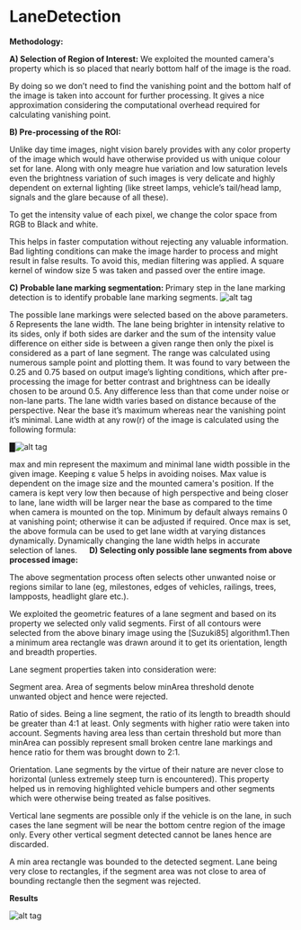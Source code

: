 # LaneDetection


<b>Methodology:</b>

<b>A) Selection of Region of Interest:</b>
 We exploited the mounted camera's property which is so placed that nearly bottom half of the image is the road.

By doing so we don’t need to find the vanishing point and the bottom half of the image is taken into account for further processing. It gives a nice approximation considering the computational overhead required for calculating vanishing point.


<b>B) Pre-processing of the ROI:</b>

Unlike day time images, night vision barely provides with any color property of the image which would have otherwise provided us with unique colour set for lane. Along with only meagre hue variation and low saturation levels even the brightness variation of such images is very delicate and highly dependent on external lighting (like street lamps, vehicle’s tail/head lamp, signals and the glare because of all these).

To get the intensity value of each pixel, we change the color space from RGB to Black and white.

This helps in faster computation without rejecting any valuable information. Bad lighting conditions can make the image harder to process and might result in false results. To avoid this, median filtering was applied. A square kernel of window size 5 was taken and passed over the entire image. 

<b>C) Probable lane marking segmentation: </b>
Primary step in the lane marking detection is to identify probable lane marking segments. 
![alt tag](https://raw.github.com/yashchandak/LaneDetection/master/Document/equation1.png)


The possible lane markings were selected based on the above parameters. δ Represents the lane width. The lane being brighter in intensity relative to its sides, only if both sides are darker and the sum of the intensity value difference on either side is between a given range then only the pixel is considered as a part of lane segment. The range was calculated using numerous sample point and plotting them. It was found to vary between the 0.25 and 0.75 based on output image’s lighting conditions, which after pre-processing the image for better contrast and brightness can be ideally chosen to be around 0.5.  Any difference less than that come under noise or non-lane parts. The lane width varies based on distance because of the perspective. Near the base it’s maximum whereas near the vanishing point it’s minimal. Lane width at any row(r) of the image is calculated using the following formula:
		

█![alt tag](https://raw.github.com/yashchandak/LaneDetection/master/Document/equation2.png)


max and min represent the maximum and minimal lane width possible in the given image.
Keeping ε value 5 helps in avoiding noises. Max value is dependent on the image size and the mounted camera's position. If the camera is kept very low then because of high perspective and being closer to lane, lane width will be larger near the base as compared to the time when camera is mounted on the top. Minimum by default always remains 0 at vanishing point; otherwise it can be adjusted if required. Once max is set, the above formula can be used to get lane width at varying distances dynamically. Dynamically changing the lane width helps in accurate selection of lanes.
 
<b>D) Selecting only possible lane segments from above processed image:</b>

The above segmentation process often selects other unwanted noise or regions similar to lane (eg, milestones, edges of vehicles, railings, trees, lampposts, headlight glare etc.).

We exploited the geometric features of a lane segment and based on its property we selected only valid segments. First of all contours were selected from the above binary image using the 
[Suzuki85] algorithm1.Then a minimum area rectangle was drawn around it to get its orientation, length and breadth properties.


Lane segment properties taken into consideration were:

Segment area. Area of segments below minArea threshold denote unwanted object  and hence were rejected.
	
Ratio of sides. Being a line segment, the ratio of its length to breadth should be greater than 4:1 at least. Only segments with higher ratio were taken into account. Segments having area less than certain threshold but more than minArea can possibly represent small broken centre lane markings and hence ratio for them was brought down to 2:1.
	
Orientation. Lane segments by the virtue of their nature are never close to horizontal (unless extremely steep turn is encountered). This property helped us in removing highlighted vehicle bumpers and other segments which were otherwise being treated as false positives.
	
Vertical lane segments are possible only if the vehicle is on the lane, in such cases the lane segment will be near the bottom centre region of the image only. Every other vertical segment detected cannot be lanes hence are discarded.

A min area rectangle was bounded to the detected segment. Lane being very close to rectangles, if the segment area was not close to area of bounding rectangle then the segment was rejected.

<b>Results</b>

![alt tag](https://raw.github.com/yashchandak/LaneDetection/master/Document/results.png)

